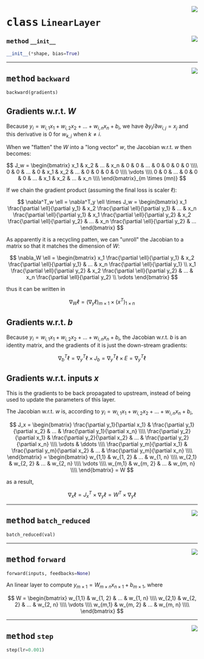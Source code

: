 <!-- markdownlint-disable -->

<a href="../mnn/layer.py#L30"><img align="right" style="float:right;" src="https://img.shields.io/badge/-source-cccccc?style=flat-square"></a>

# <kbd>class</kbd> `LinearLayer`




<a href="../mnn/layer.py#L31"><img align="right" style="float:right;" src="https://img.shields.io/badge/-source-cccccc?style=flat-square"></a>

### <kbd>method</kbd> `__init__`

```python
__init__(*shape, bias=True)
```








---

<a href="../mnn/layer.py#L59"><img align="right" style="float:right;" src="https://img.shields.io/badge/-source-cccccc?style=flat-square"></a>

## <kbd>method</kbd> `backward`

```python
backward(gradients)
```

## Gradients w.r.t. $W$ 

Because $y_i = w_{i,1} x_1 + w_{i,2} x_2 + ... + w_{i,n} x_n + b_i$, we have $\partial y_i / \partial w_{i,j} = x_j$ and this derivative is $0$ for $w_{k,j}$ when $k \not= i$. 

When we "flatten" the $W$ into a "long vector" $w$, the Jacobian w.r.t. $w$ then becomes: 

$$ J_w = \begin{bmatrix} x_1 & x_2 & ... & x_n &   0 &   0 & ... &   0 &  0  & 0   & 0   \\\\ 0   & 0   & ... & 0   & x_1 & x_2 & ... &   0 &  0  & 0   & 0   \\\\ \vdots \\\\ 0   & 0   & ... & 0   & 0   & 0   & ... & x_1 & x_2 & ... & x_n \\\\ \end{bmatrix}_{m \times (mn)} $$ 

If we chain the gradient product (assuming the final loss is scaler $\ell$): 

$$ \nabla^T_w \ell = \nabla^T_y \ell \times J_w = \begin{bmatrix}  x_1 \frac{\partial \ell}{\partial y_1} & x_2 \frac{\partial \ell}{\partial y_1} & ... & x_n \frac{\partial \ell}{\partial y_1} &  x_1 \frac{\partial \ell}{\partial y_2} & x_2 \frac{\partial \ell}{\partial y_2} & ... & x_n \frac{\partial \ell}{\partial y_2} &  ... \end{bmatrix} $$ 

As apparently it is a recycling patten, we can "unroll" the Jacobian to a matrix so that it matches the dimension of $W$: 

$$ \nabla_W \ell = \begin{bmatrix}  x_1 \frac{\partial \ell}{\partial y_1} & x_2 \frac{\partial \ell}{\partial y_1} & ... & x_n \frac{\partial \ell}{\partial y_1} \\  x_1 \frac{\partial \ell}{\partial y_2} & x_2 \frac{\partial \ell}{\partial y_2} & ... & x_n \frac{\partial \ell}{\partial y_2} \\  \vdots \end{bmatrix} $$ 

thus it can be written in 

$$ \tag{1} \nabla_W \ell = (\nabla_y \ell)_{m \times 1} \times (x^T)_{1 \times n} $$ 

## Gradients w.r.t. $b$ 

Because $y_i = w_{i,1} x_1 + w_{i,2} x_2 + ... + w_{i,n} x_n + b_i$, the Jacobian w.r.t. $b$ is an identity matrix, and the gradients of it is just the down-stream gradients: 

$$ \tag{2} \nabla^T_b \ell = \nabla^T_y \ell \times J_b = \nabla^T_y \ell \times E = \nabla^T_y \ell $$ 

## Gradients w.r.t. inputs $x$ 

This is the gradients to be back propagated to upstream, instead of being used to update the parameters of this layer. 

The Jacobian w.r.t. $w$ is, according to $y_i = w_{i,1} x_1 + w_{i,2} x_2 + ... + w_{i,n} x_n + b_i$, 

$$ J_x = \begin{bmatrix} \frac{\partial y_1}{\partial x_1} & \frac{\partial y_1}{\partial x_2} & ... & \frac{\partial y_1}{\partial x_n} \\\\ \frac{\partial y_2}{\partial x_1} & \frac{\partial y_2}{\partial x_2} & ... & \frac{\partial y_2}{\partial x_n} \\\\ \vdots & \ddots \\\\ \frac{\partial y_m}{\partial x_1} & \frac{\partial y_m}{\partial x_2} & ... & \frac{\partial y_m}{\partial x_n} \\\\ \end{bmatrix} =  \begin{bmatrix} w_{1,1} & w_{1, 2} & ... & w_{1, n} \\\\ w_{2,1} & w_{2, 2} & ... & w_{2, n} \\\\ \vdots \\\\ w_{m,1} & w_{m, 2} & ... & w_{m, n} \\\\ \end{bmatrix} = W $$ 

as a result, 

$$ \tag{3} \nabla_x \ell = J_x^T \times \nabla_y \ell  =  W^T \times \nabla_y \ell $$ 

---

<a href="../mnn/layer.py#L25"><img align="right" style="float:right;" src="https://img.shields.io/badge/-source-cccccc?style=flat-square"></a>

## <kbd>method</kbd> `batch_reduced`

```python
batch_reduced(val)
```





---

<a href="../mnn/layer.py#L39"><img align="right" style="float:right;" src="https://img.shields.io/badge/-source-cccccc?style=flat-square"></a>

## <kbd>method</kbd> `forward`

```python
forward(inputs, feedbacks=None)
```

An linear layer to compute $y_{m \times 1} = W_{m \times n} x_{n \times 1} + b_{m \times 1}$, where 

$$ W = \begin{bmatrix} w_{1,1} & w_{1, 2} & ... & w_{1, n} \\\\ w_{2,1} & w_{2, 2} & ... & w_{2, n} \\\\ \vdots \\\\ w_{m,1} & w_{m, 2} & ... & w_{m, n} \\\\ \end{bmatrix} $$ 

---

<a href="../mnn/layer.py#L20"><img align="right" style="float:right;" src="https://img.shields.io/badge/-source-cccccc?style=flat-square"></a>

## <kbd>method</kbd> `step`

```python
step(lr=0.001)
```





